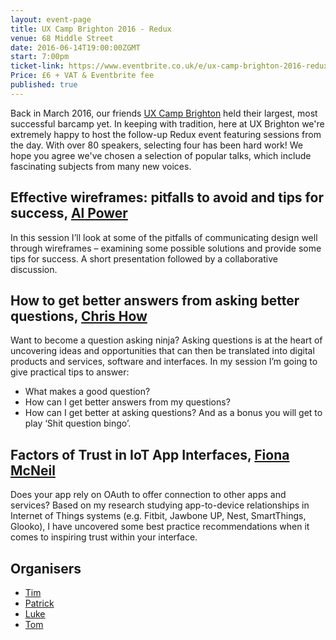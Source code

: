 ```yaml
---
layout: event-page  
title: UX Camp Brighton 2016 - Redux
venue: 68 Middle Street
date: 2016-06-14T19:00:00ZGMT
start: 7:00pm
ticket-link: https://www.eventbrite.co.uk/e/ux-camp-brighton-2016-redux-tickets-23901911260
Price: £6 + VAT & Eventbrite fee
published: true
---
```


Back in March 2016, our friends [UX Camp Brighton](http://www.uxcampbrighton.org/) held their largest, most successful barcamp yet. In keeping with tradition, here at UX Brighton we're extremely happy to host the follow-up Redux event featuring sessions from the day. With over 80 speakers, selecting four has been hard work! We hope you agree we've chosen a selection of popular talks, which include fascinating subjects from many new voices.

## Effective wireframes: pitfalls to avoid and tips for success, [Al Power](http://twitter.com/alpower)
In this session I’ll look at some of the pitfalls of communicating design well through wireframes – examining some possible solutions and provide some tips for success. A short presentation followed by a collaborative discussion.

## How to get better answers from asking better questions, [Chris How](http://twitter.com/chrishow)
Want to become a question asking ninja? Asking questions is at the heart of uncovering ideas and opportunities that can then be translated into digital products and services, software and interfaces. In my session I’m going to give practical tips to answer:
- What makes a good question?
- How can I get better answers from my questions?
- How can I get better at asking questions?
And as a bonus you will get to play ‘Shit question bingo’.

## Factors of Trust in IoT App Interfaces, [Fiona McNeil](http://twitter.com/fmacneill)
Does your app rely on OAuth to offer connection to other apps and services? Based on my research studying app-to-device relationships in Internet of Things systems (e.g. Fitbit, Jawbone UP, Nest, SmartThings, Glooko), I have uncovered some best practice recommendations when it comes to inspiring trust within your interface.


## Organisers

- <a href="http://uxbrighton.org.uk/about/#tim">Tim</a>
- <a href="http://uxbrighton.org.uk/about/#patrick">Patrick</a>
- <a href="http://uxbrighton.org.uk/about/#luke">Luke</a>
- <a href="http://uxbrighton.org.uk/about/#tom">Tom</a>
